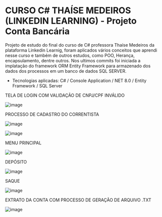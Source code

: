 # CURSO C# THAÍSE MEDEIROS (LINKEDIN LEARNING) - Projeto Conta Bancária
Projeto de estudo do final do curso de C# professora Thaíse Medeiros da plataforma Linkedin Learnig, foram aplicados vários conceitos que aprendi nesse curso e também de outros estudos, como POO, Herança, encapsulamento, dentre outros. Nos ultimos commits foi iniciada a implatação do framework ORM Entity Framework para armazenado dos dados dos processos em um banco de dados SQL SERVER.

  - Tecnologias aplicadas: C# / Console Application / NET 8.0 / Entity Framework / SQL Server

TELA DE LOGIN COM VALIDAÇÃO DE CNPJ/CPF INVÁLIDO

![image](https://github.com/Jonatas-Souza/ProjetoContaBancaria/assets/110689948/2f53fe4d-4947-45c0-8b8b-f10703cdd64f)

PROCESSO DE CADASTRO DO CORRENTISTA

![image](https://github.com/Jonatas-Souza/ProjetoContaBancaria/assets/110689948/6d8464a2-5e53-46c3-a84e-98726fcec7ad)

![image](https://github.com/Jonatas-Souza/ProjetoContaBancaria/assets/110689948/ae33dec6-c681-4d4d-b87a-a398ec98e8d2)

MENU PRINCIPAL

![image](https://github.com/Jonatas-Souza/ProjetoContaBancaria/assets/110689948/75ab0f8e-270c-47da-9eea-47689a24280d)

DEPÓSITO

![image](https://github.com/Jonatas-Souza/ProjetoContaBancaria/assets/110689948/e708209d-15a7-41ab-a073-97009913732e)

SAQUE

![image](https://github.com/Jonatas-Souza/ProjetoContaBancaria/assets/110689948/26882819-4b8c-4f97-88ca-e247b15c11b7)

EXTRATO DA CONTA COM PROCESSO DE GERAÇÃO DE ARQUIVO .TXT

![image](https://github.com/Jonatas-Souza/ProjetoContaBancaria/assets/110689948/963feaf1-7d7c-48a5-b962-28c90faf4190)





